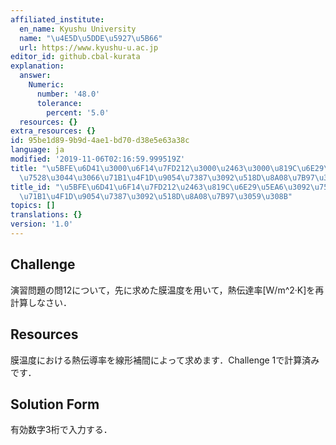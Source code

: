 ```yaml
---
affiliated_institute:
  en_name: Kyushu University
  name: "\u4E5D\u5DDE\u5927\u5B66"
  url: https://www.kyushu-u.ac.jp
editor_id: github.cbal-kurata
explanation:
  answer:
    Numeric:
      number: '48.0'
      tolerance:
        percent: '5.0'
  resources: {}
extra_resources: {}
id: 95be1d89-9b9d-4ae1-bd70-d38e5e63a38c
language: ja
modified: '2019-11-06T02:16:59.999519Z'
title: "\u5BFE\u6D41\u3000\u6F14\u7FD212\u3000\u2463\u3000\u819C\u6E29\u5EA6\u3092\
  \u7528\u3044\u3066\u71B1\u4F1D\u9054\u7387\u3092\u518D\u8A08\u7B97\u3059\u308B"
title_id: "\u5BFE\u6D41\u6F14\u7FD212\u2463\u819C\u6E29\u5EA6\u3092\u7528\u3044\u3066\
  \u71B1\u4F1D\u9054\u7387\u3092\u518D\u8A08\u7B97\u3059\u308B"
topics: []
translations: {}
version: '1.0'
---
```


## Challenge
演習問題の問12について，先に求めた膜温度を用いて，熱伝達率[W/m^2·K]を再計算しなさい．

## Resources
膜温度における熱伝導率を線形補間によって求めます．Challenge 1で計算済みです．

## Solution Form
有効数字3桁で入力する．



